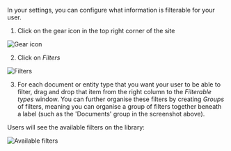 In your settings, you can configure what information is filterable for your user.  

1. Click on the gear icon in the top right corner of the site

![Gear icon](http://www.uwazi.io/wp-content/uploads/2017/04/gear-icon.png)

2. Click on _Filters_

![Filters](http://www.uwazi.io/wp-content/uploads/2017/04/filters.png)

3. For each document or entity type that you want your user to be able to filter, drag and drop that item from the right column to the _Filterable types_ window. You can further organise these filters by creating _Groups_ of filters, meaning you can organise a group of filters together beneath  a label (such as the 'Documents' group in the screenshot above).

Users will see the available filters on the library:

![Available filters](http://www.uwazi.io/wp-content/uploads/2017/04/filters-display.png)